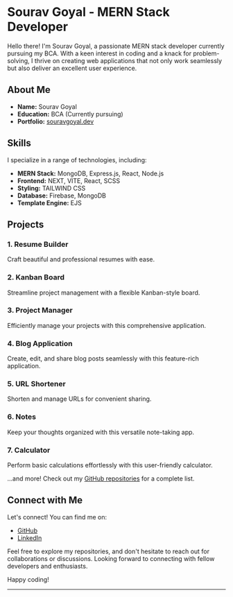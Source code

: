 # Sourav Goyal - MERN Stack Developer

Hello there! I'm Sourav Goyal, a passionate MERN stack developer currently pursuing my BCA. With a keen interest in coding and a knack for problem-solving, I thrive on creating web applications that not only work seamlessly but also deliver an excellent user experience.

## About Me

- **Name:** Sourav Goyal
- **Education:** BCA (Currently pursuing)
- **Portfolio:** [souravgoyal.dev](https://souravgoyal.dev)

## Skills

I specialize in a range of technologies, including:

- **MERN Stack:** MongoDB, Express.js, React, Node.js
- **Frontend:** NEXT, VITE, React, SCSS
- **Styling:** TAILWIND CSS
- **Database:** Firebase, MongoDB
- **Template Engine:** EJS

## Projects

### 1. Resume Builder
Craft beautiful and professional resumes with ease.

### 2. Kanban Board
Streamline project management with a flexible Kanban-style board.

### 3. Project Manager
Efficiently manage your projects with this comprehensive application.

### 4. Blog Application
Create, edit, and share blog posts seamlessly with this feature-rich application.

### 5. URL Shortener
Shorten and manage URLs for convenient sharing.

### 6. Notes
Keep your thoughts organized with this versatile note-taking app.

### 7. Calculator
Perform basic calculations effortlessly with this user-friendly calculator.

...and more! Check out my [GitHub repositories](https://github.com/Sourav-Goyal19?tab=repositories) for a complete list.

## Connect with Me

Let's connect! You can find me on:

- [GitHub](https://github.com/Sourav-Goyal19)
- [LinkedIn](https://www.linkedin.com/in/sourav-goyal-0555a51b4)

Feel free to explore my repositories, and don't hesitate to reach out for collaborations or discussions. Looking forward to connecting with fellow developers and enthusiasts.

Happy coding!

---
